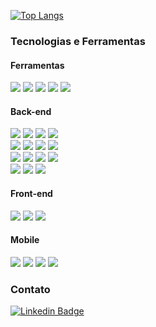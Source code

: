 [![Top Langs](https://github-readme-stats.vercel.app/api/top-langs/?username=vitinhosessa&bg_color=0d1117&text_color=FFFFFF&title_color=FFFFFF&hide_border=true)](https://github.com/anuraghazra/github-readme-stats)

### Tecnologias e Ferramentas
#### Ferramentas
![](https://img.shields.io/badge/VSCode-0078D4?style=flat&logo=visual%20studio%20code&logoColor=white)
![](https://img.shields.io/badge/git-F05032?style=flat&logo=git&logoColor=white)
![](https://img.shields.io/badge/npm-CB3837?style=flat&logo=npm&logoColor=white)
![](https://img.shields.io/badge/yarn-2C8EBB?style=flat&logo=yarn&logoColor=white)
![](https://img.shields.io/badge/Notion-000000?style=flat&logo=notion&logoColor=white)

#### Back-end

![](https://img.shields.io/badge/Node.js-339933?style=flat&logo=node.js&logoColor=white)
![](https://img.shields.io/badge/TypeScript-3178C6?style=flat&logo=typescript&logoColor=white)
![](https://img.shields.io/badge/Express.js-000000?style=flat&logo=express&logoColor=white)
![](https://img.shields.io/badge/Docker_Compose-2496ED?style=flat&logo=postgresql&logoColor=white)  
![](https://img.shields.io/badge/PostgreSQL-336791?style=flat&logo=postgresql&logoColor=white)
![](https://img.shields.io/badge/JSON-000000?style=flat&logo=json&logoColor=white)
![](https://img.shields.io/badge/Jest-C21325?style=flat&logo=jest&logoColor=white)
![](https://img.shields.io/badge/Supertest-C21325?style=flat&logo=jest&logoColor=white)  
![](https://img.shields.io/badge/AWS_EC2-FFB71B?style=flat&logo=amazon-aws&logoColor=black)
![](https://img.shields.io/badge/AWS_SES-2E5C99?style=flat&logo=amazon-aws&logoColor=white)
![](https://img.shields.io/badge/AWS_Route_53-232F3E?style=flat&logo=amazon-aws&logoColor=white)
![](https://img.shields.io/badge/AWS_Cognito-8669AE?style=flat&logo=amazon-aws&logoColor=white)  
![](https://img.shields.io/badge/Babel-F9DC3E?style=flat&logo=Babel&logoColor=black)
![](https://img.shields.io/badge/CI/CD-F7D800?style=flat&logo=fujitsu&logoColor=black)
![](https://img.shields.io/badge/Swagger-85EA2D?style=flat&logo=swagger&logoColor=black)

#### Front-end
![](https://img.shields.io/badge/ReactJS-61DAFB?style=flat&logo=React&logoColor=black)
![](https://img.shields.io/badge/TypeScript-3178C6?style=flat&logo=typescript&logoColor=white)
![](https://img.shields.io/badge/Next.js-000000?style=flat&logo=Next.js&logoColor=white)

#### Mobile
![](https://img.shields.io/badge/React_Native-61DAFB?style=flat&logo=React&logoColor=black)
![](https://img.shields.io/badge/TypeScript-3178C6?style=flat&logo=typescript&logoColor=white)
![](https://img.shields.io/badge/Styled_Components-fca9c4?style=flat&logo=styled-components&logoColor=black)
![](https://img.shields.io/badge/Expo-000020?style=flat&logo=Expo&logoColor=white)

### Contato
[![Linkedin Badge](https://img.shields.io/badge/-LinkedIn-blue?style=flat&logo=Linkedin&logoColor=white&link=https://www.linkedin.com/in/fagnerpsantos/)](https://www.linkedin.com/in/victorabr/)

 
